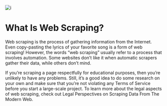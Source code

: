 ![i](https://www.google.com/url?sa=i&url=https%3A%2F%2Fwww.promptcloud.com%2Fblog%2Fweb-scraping-python-guide%2F&psig=AOvVaw3Xw3iNTFsl_IvFzs5ndfX_&ust=1617199728732000&source=images&cd=vfe&ved=0CAIQjRxqFwoTCJiYlOyz2O8CFQAAAAAdAAAAABAD)


# What Is Web Scraping?  
Web scraping is the process of gathering information from the Internet. Even copy-pasting the lyrics of your favorite song is a form of web scraping! However, the words “web scraping” usually refer to a process that involves automation. Some websites don’t like it when automatic scrapers gather their data, while others don’t mind.  

If you’re scraping a page respectfully for educational purposes, then you’re unlikely to have any problems. Still, it’s a good idea to do some research on your own and make sure that you’re not violating any Terms of Service before you start a large-scale project. To learn more about the legal aspects of web scraping, check out Legal Perspectives on Scraping Data From The Modern Web.  
